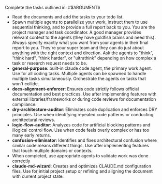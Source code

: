 <!-- TASK -->
Complete the tasks outlined in: #$ARGUMENTS
<!-- RULES -->
- Read the documents and add the tasks to your todo list.
- Spawn multiple agents to parallelize your work, instruct them to use sequential thinking, and to provide a full report back to you. You are the project manager and task coordinator. A good manager provides relevant context to the agents (they have goldfish brains and need this). Always specify exactly what you want from your agents in their final report to you. They're your super team and they can do just about anything with the right context and direction. Ask the agents to "think", "think hard", "think harder", or "ultrathink" depending on how complex a task or research request needs to be.
- **general-purpose**: built-in claude code agent, the primary work agent. Use for all coding tasks. Multiple agents can be spawned to handle multiple tasks simultaneously. Orchestrate the agents on tasks that won't collide.
- **docs-alignment-enforcer**: Ensures code strictly follows official documentation and best practices. Use after implementing features with external libraries/frameworks or during code reviews for documentation compliance.
- **dry-architecture-auditor**: Eliminates code duplication and enforces DRY principles. Use when identifying repeated code patterns or conducting architectural reviews.
- **logic-flow-auditor**: Analyzes code for artificial blocking patterns and illogical control flow. Use when code feels overly complex or has too many early returns.
- **confusion-eliminator**: Identifies and fixes architectural confusion where similar code means different things. Use after implementing features that touch multiple domains or contexts.
- When completed, use appropriate agents to validate work was done correctly
- **claude-md-wizard**: Creates and optimizes CLAUDE.md configuration files. Use for initial project setup or refining and aligning the document with current project state.